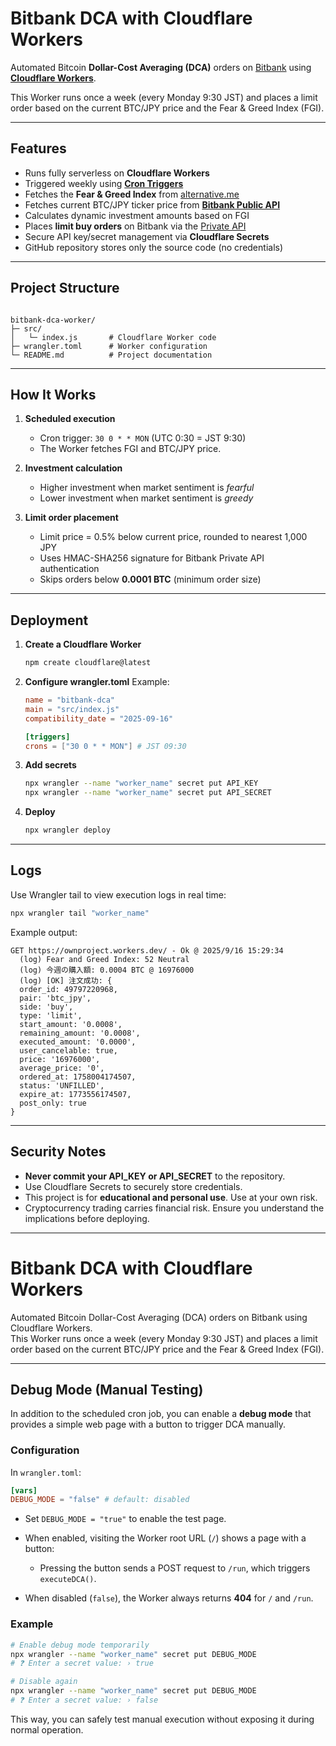 # Bitbank DCA with Cloudflare Workers

Automated Bitcoin **Dollar-Cost Averaging (DCA)** orders on [Bitbank](https://bitbank.cc) using [**Cloudflare Workers**](https://workers.cloudflare.com/).

This Worker runs once a week (every Monday 9:30 JST) and places a limit order based on the current BTC/JPY price and the Fear & Greed Index (FGI).

---

## Features

- Runs fully serverless on **Cloudflare Workers**
- Triggered weekly using [**Cron Triggers**](https://developers.cloudflare.com/workers/configuration/cron-triggers/)
- Fetches the **Fear & Greed Index** from [alternative.me](https://alternative.me/crypto/fear-and-greed-index/)
- Fetches current BTC/JPY ticker price from [**Bitbank Public API**](https://github.com/bitbankinc/bitbank-api-docs/blob/master/public-api.md)
- Calculates dynamic investment amounts based on FGI
- Places **limit buy orders** on Bitbank via the [Private API](https://github.com/bitbankinc/bitbank-api-docs/blob/master/rest-api.md)
- Secure API key/secret management via **Cloudflare Secrets**
- GitHub repository stores only the source code (no credentials)

---

## Project Structure

```

bitbank-dca-worker/
├─ src/
│   └─ index.js       # Cloudflare Worker code
├─ wrangler.toml      # Worker configuration
└─ README.md          # Project documentation

````

---

## How It Works

1. **Scheduled execution**  
   - Cron trigger: `30 0 * * MON` (UTC 0:30 = JST 9:30)  
   - The Worker fetches FGI and BTC/JPY price.

2. **Investment calculation**  
   - Higher investment when market sentiment is *fearful*  
   - Lower investment when market sentiment is *greedy*  

3. **Limit order placement**  
   - Limit price = 0.5% below current price, rounded to nearest 1,000 JPY  
   - Uses HMAC-SHA256 signature for Bitbank Private API authentication  
   - Skips orders below **0.0001 BTC** (minimum order size)

---

## Deployment

1. **Create a Cloudflare Worker**  
   ```bash
   npm create cloudflare@latest
    ```

2. **Configure wrangler.toml**
   Example:

   ```toml
   name = "bitbank-dca"
   main = "src/index.js"
   compatibility_date = "2025-09-16"

   [triggers]
   crons = ["30 0 * * MON"] # JST 09:30
   ```

3. **Add secrets**

   ```bash
   npx wrangler --name "worker_name" secret put API_KEY
   npx wrangler --name "worker_name" secret put API_SECRET
   ```

4. **Deploy**

   ```bash
   npx wrangler deploy
   ```

---

## Logs

Use Wrangler tail to view execution logs in real time:

```bash
npx wrangler tail "worker_name"
```

Example output:

```
GET https://ownproject.workers.dev/ - Ok @ 2025/9/16 15:29:34
  (log) Fear and Greed Index: 52 Neutral
  (log) 今週の購入額: 0.0004 BTC @ 16976000
  (log) [OK] 注文成功: {
  order_id: 49797220968,
  pair: 'btc_jpy',
  side: 'buy',
  type: 'limit',
  start_amount: '0.0008',
  remaining_amount: '0.0008',
  executed_amount: '0.0000',
  user_cancelable: true,
  price: '16976000',
  average_price: '0',
  ordered_at: 1758004174507,
  status: 'UNFILLED',
  expire_at: 1773556174507,
  post_only: true
}
```

---

## Security Notes

* **Never commit your API\_KEY or API\_SECRET** to the repository.
* Use Cloudflare Secrets to securely store credentials.
* This project is for **educational and personal use**. Use at your own risk.
* Cryptocurrency trading carries financial risk. Ensure you understand the implications before deploying.

---
# Bitbank DCA with Cloudflare Workers

Automated Bitcoin Dollar-Cost Averaging (DCA) orders on Bitbank using Cloudflare Workers.  
This Worker runs once a week (every Monday 9:30 JST) and places a limit order based on the current BTC/JPY price and the Fear & Greed Index (FGI).

---

## Debug Mode (Manual Testing)

In addition to the scheduled cron job, you can enable a **debug mode** that provides a simple web page with a button to trigger DCA manually.

### Configuration

In `wrangler.toml`:

```toml
[vars]
DEBUG_MODE = "false" # default: disabled
````

* Set `DEBUG_MODE = "true"` to enable the test page.
* When enabled, visiting the Worker root URL (`/`) shows a page with a button:

  * Pressing the button sends a POST request to `/run`, which triggers `executeDCA()`.
* When disabled (`false`), the Worker always returns **404** for `/` and `/run`.

### Example

```bash
# Enable debug mode temporarily
npx wrangler --name "worker_name" secret put DEBUG_MODE
# ❓️ Enter a secret value: › true

# Disable again
npx wrangler --name "worker_name" secret put DEBUG_MODE
# ❓️ Enter a secret value: › false
```

This way, you can safely test manual execution without exposing it during normal operation.
